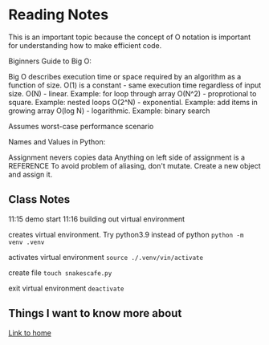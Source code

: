 # Reading Notes

This is an important topic because the concept of O notation is important for understanding how to make efficient code.

Biginners Guide to Big O:

Big O describes execution time or space required by an algorithm as a function of size.
O(1) is a constant - same execution time regardless of input size.
O(N) - linear.  Example: for loop through array
O(N^2) - proprotional to square.  Example: nested loops
O(2^N) - exponential.  Example: add items in growing array
O(log N) - logarithmic.  Example: binary search

Assumes worst-case performance scenario

Names and Values in Python:

Assignment nevers copies data
Anything on left side of assignment is a REFERENCE
To avoid problem of aliasing, don't mutate.  Create a new object and assign it.

## Class Notes

11:15 demo start
11:16 building out virtual environment

creates virtual environment.  Try python3.9 instead of python
`python -m venv .venv`

activates virtual environment
`source ./.venv/vin/activate`

create file
`touch snakescafe.py`

exit virtual environment
`deactivate`


## Things I want to know more about

[Link to home](https://mikeshen7.github.io/reading-notes)
